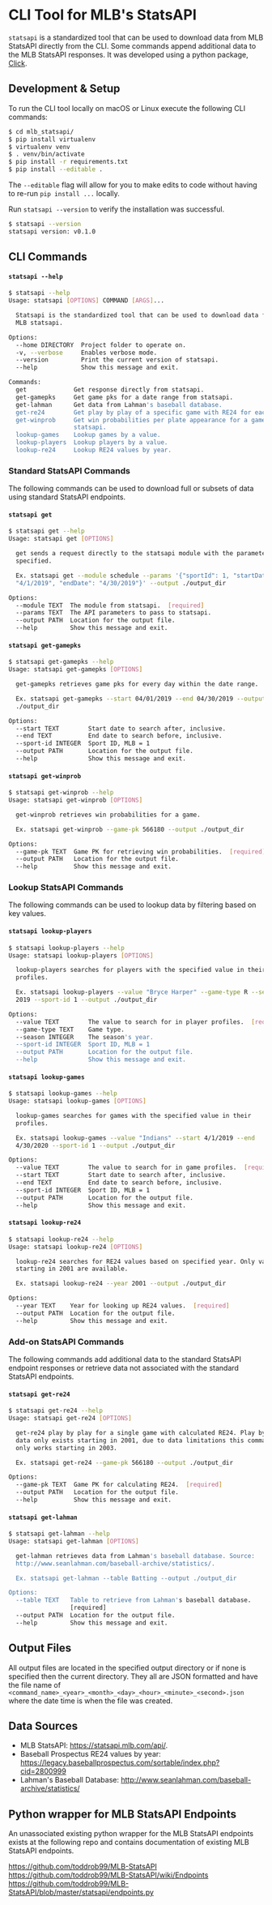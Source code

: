 # CLI Tool for MLB's StatsAPI

`statsapi` is a standardized tool that can be used to download data from
MLB StatsAPI directly from the CLI. Some commands append additional data to the MLB StatsAPI responses. It was developed using a python package, [Click](https://click.palletsprojects.com/en/7.x/).

## Development & Setup

To run the CLI tool locally on macOS or Linux execute the following CLI commands:
```sh
$ cd mlb_statsapi/
$ pip install virtualenv
$ virtualenv venv
$ . venv/bin/activate
$ pip install -r requirements.txt
$ pip install --editable .
```

The `--editable` flag will allow for you to make edits to code without having to
re-run `pip install ...` locally.

Run `statsapi --version` to verify the installation was successful.
```sh
$ statsapi --version
statsapi version: v0.1.0
```

## CLI Commands

#### `statsapi --help`
```sh
$ statsapi --help
Usage: statsapi [OPTIONS] COMMAND [ARGS]...

  Statsapi is the standardized tool that can be used to download data from
  MLB statsapi.

Options:
  --home DIRECTORY  Project folder to operate on.
  -v, --verbose     Enables verbose mode.
  --version         Print the current version of statsapi.
  --help            Show this message and exit.

Commands:
  get             Get response directly from statsapi.
  get-gamepks     Get game pks for a date range from statsapi.
  get-lahman      Get data from Lahman's baseball database.
  get-re24        Get play by play of a specific game with RE24 for each play.
  get-winprob     Get win probabilities per plate appearance for a game from
                  statsapi.
  lookup-games    Lookup games by a value.
  lookup-players  Lookup players by a value.
  lookup-re24     Lookup RE24 values by year.
```

### Standard StatsAPI Commands

The following commands can be used to download full or subsets of data using standard StatsAPI endpoints.

#### `statsapi get`  
```sh
$ statsapi get --help
Usage: statsapi get [OPTIONS]

  get sends a request directly to the statsapi module with the parameters
  specified.

  Ex. statsapi get --module schedule --params '{"sportId": 1, "startDate":
  "4/1/2019", "endDate": "4/30/2019"}' --output ./output_dir

Options:
  --module TEXT  The module from statsapi.  [required]
  --params TEXT  The API parameters to pass to statsapi.
  --output PATH  Location for the output file.
  --help         Show this message and exit.
```

#### `statsapi get-gamepks`  
```sh
$ statsapi get-gamepks --help
Usage: statsapi get-gamepks [OPTIONS]

  get-gamepks retrieves game pks for every day within the date range.

  Ex. statsapi get-gamepks --start 04/01/2019 --end 04/30/2019 --output
  ./output_dir

Options:
  --start TEXT        Start date to search after, inclusive.
  --end TEXT          End date to search before, inclusive.
  --sport-id INTEGER  Sport ID, MLB = 1
  --output PATH       Location for the output file.
  --help              Show this message and exit.
```

#### `statsapi get-winprob`  
```sh
$ statsapi get-winprob --help
Usage: statsapi get-winprob [OPTIONS]

  get-winprob retrieves win probabilities for a game.

  Ex. statsapi get-winprob --game-pk 566180 --output ./output_dir

Options:
  --game-pk TEXT  Game PK for retrieving win probabilities.  [required]
  --output PATH   Location for the output file.
  --help          Show this message and exit.
```

### Lookup StatsAPI Commands

The following commands can be used to lookup data by filtering based on key values.

#### `statsapi lookup-players`
```sh
$ statsapi lookup-players --help
Usage: statsapi lookup-players [OPTIONS]

  lookup-players searches for players with the specified value in their
  profiles.

  Ex. statsapi lookup-players --value "Bryce Harper" --game-type R --season
  2019 --sport-id 1 --output ./output_dir

Options:
  --value TEXT        The value to search for in player profiles.  [required]
  --game-type TEXT    Game type.
  --season INTEGER    The season's year.
  --sport-id INTEGER  Sport ID, MLB = 1
  --output PATH       Location for the output file.
  --help              Show this message and exit.
```

#### `statsapi lookup-games`  
```sh
$ statsapi lookup-games --help
Usage: statsapi lookup-games [OPTIONS]

  lookup-games searches for games with the specified value in their
  profiles.

  Ex. statsapi lookup-games --value "Indians" --start 4/1/2019 --end
  4/30/2020 --sport-id 1 --output ./output_dir

Options:
  --value TEXT        The value to search for in game profiles.  [required]
  --start TEXT        Start date to search after, inclusive.
  --end TEXT          End date to search before, inclusive.
  --sport-id INTEGER  Sport ID, MLB = 1
  --output PATH       Location for the output file.
  --help              Show this message and exit.
```

#### `statsapi lookup-re24`  
```sh
$ statsapi lookup-re24 --help
Usage: statsapi lookup-re24 [OPTIONS]

  lookup-re24 searches for RE24 values based on specified year. Only values
  starting in 2001 are available.

  Ex. statsapi lookup-re24 --year 2001 --output ./output_dir

Options:
  --year TEXT    Year for looking up RE24 values.  [required]
  --output PATH  Location for the output file.
  --help         Show this message and exit.
```

### Add-on StatsAPI Commands

The following commands add additional data to the standard StatsAPI endpoint responses or retrieve data not associated with the standard StatsAPI endpoints.

#### `statsapi get-re24`  
```sh
$ statsapi get-re24 --help
Usage: statsapi get-re24 [OPTIONS]

  get-re24 play by play for a single game with calculated RE24. Play by play
  data only exists starting in 2001, due to data limitations this command
  only works starting in 2003.

  Ex. statsapi get-re24 --game-pk 566180 --output ./output_dir

Options:
  --game-pk TEXT  Game PK for calculating RE24.  [required]
  --output PATH   Location for the output file.
  --help          Show this message and exit.
```

#### `statsapi get-lahman`  
```sh
$ statsapi get-lahman --help
Usage: statsapi get-lahman [OPTIONS]

  get-lahman retrieves data from Lahman's baseball database. Source:
  http://www.seanlahman.com/baseball-archive/statistics/.

  Ex. statsapi get-lahman --table Batting --output ./output_dir

Options:
  --table TEXT   Table to retrieve from Lahman's baseball database.
                 [required]
  --output PATH  Location for the output file.
  --help         Show this message and exit.
```

## Output Files
All output files are located in the specified output directory or if none is specified then the current directory. They all are JSON formatted and have the file name of `<command_name>_<year>_<month>_<day>_<hour>_<minute>_<second>.json` where the date time is when the file was created.

## Data Sources

* MLB StatsAPI: https://statsapi.mlb.com/api/.  
* Baseball Prospectus RE24 values by year: https://legacy.baseballprospectus.com/sortable/index.php?cid=2800999  
* Lahman's Baseball Database: http://www.seanlahman.com/baseball-archive/statistics/

## Python wrapper for MLB StatsAPI Endpoints

An unassociated existing python wrapper for the MLB StatsAPI endpoints exists at the following repo and contains documentation of existing MLB StatsAPI endpoints.  

https://github.com/toddrob99/MLB-StatsAPI  
https://github.com/toddrob99/MLB-StatsAPI/wiki/Endpoints  
https://github.com/toddrob99/MLB-StatsAPI/blob/master/statsapi/endpoints.py  
